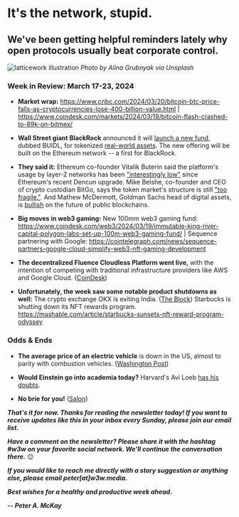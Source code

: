 # It's the network, stupid.
## We've been getting helpful reminders lately why open protocols usually beat corporate control.

![latticework illustration](https://images.unsplash.com/photo-1545987796-200677ee1011)
*Photo by Alina Grubnyak via Unsplash*

<!-- Riff ~450 words on protocol networks versus corporate networks, shouting out Dixon.

Transition to Apple and Ethereum news...

**Fortune reports** that the U.S. Securities and Exchange Commission has been [questioning companies](https://fortune.com/crypto/2024/03/20/sec-gary-gensler-ethereum-security-commodity-crypto-foundation/) building on Ethereum, with an eye toward possibly classifying the network's native ether token as a security under the Securities and Exchange Act of 1933.

Trasition out with allusion to product networks.

-->

### Week in Review: March 17-23, 2024

- **Market wrap:** https://www.cnbc.com/2024/03/20/bitcoin-btc-price-falls-as-cryptocurrencies-lose-400-billion-value.html | https://www.coindesk.com/markets/2024/03/19/bitcoin-flash-crashed-to-89k-on-bitmex/ <!-- Update Saturday -->

- **Wall Street giant BlackRock** announced it will [launch a new fund](https://decrypt.co/222694/blackrock-ethereum-fund-buidl), dubbed BUIDL, for tokenized [real-world assets](https://decrypt.co/222694/blackrock-ethereum-fund-buidl). The new offering will be built on the Ethereum network -- a first for BlackRock.

- **They said it:** Ethereum co-founder Vitalik Buterin said the platform's usage by layer-2 networks has been ["interestingly low"](https://decrypt.co/222767/ethereum-founder-vitalik-buterin-surprised-l2-usage-dencun) since Ethereum's recent Dencun upgrade. Mike Belshe, co-founder and CEO of crypto custodian BitGo, says the token market's structure is still ["too fragile."](https://www.theblock.co/post/284009/etf-custody-bitgo). And Mathew McDermott, Goldman Sachs head of digital assets, is [bullish](https://blockworks.co/news/goldman-sachs-future-public-blockchains) on the future of public blockchains.

- **Big moves in web3 gaming:** New 100mm web3 gaming fund: https://www.coindesk.com/web3/2024/03/19/immutable-king-river-capital-polygon-labs-set-up-100m-web3-gaming-fund/ | Sequence partnering with Google: https://cointelegraph.com/news/sequence-partners-google-cloud-simplify-web3-nft-gaming-development

- **The decentralized Fluence Cloudless Platform went live,** with the intention of competing with traditional infrastructure providers like AWS and Google Cloud. ([CoinDesk](https://www.coindesk.com/tech/2024/03/20/protocol-village/))

- **Unfortunately, the week saw some notable product shutdowns as well:** The crypto exchange OKX is exiting India. ([The Block](https://www.theblock.co/post/284003/crypto-exchange-okx-exiting-india))  Starbucks is shutting down its NFT rewards program. https://mashable.com/article/starbucks-sunsets-nft-reward-program-odyssey

### Odds & Ends

- **The average price of an electric vehicle** is down in the US, almost to parity with combustion vehicles. ([Washington Post](https://www.washingtonpost.com/climate-solutions/2024/03/18/electric-vehicle-price-drop/))

- **Would Einstein go into academia today?** Harvard's Avi Loeb [has his doubts](https://avi-loeb.medium.com/would-albert-einstein-end-up-in-academia-in-2024-5d7bf37a3e31).

- **No brie for you!** ([Salon](https://www.salon.com/2024/03/15/sacr-bleu-cheese-enthusiasts-are-mourning-the-possible-extinction-of-brie-cheese/))

_**That's it for now. Thanks for reading the newsletter today! If you want to receive updates like this in your inbox every Sunday, please join our email list.**_

_**Have a comment on the newsletter? Please share it with the hashtag #w3w on your favorite social network. We'll continue the conversation there.**_ 😉

_**If you would like to reach me directly with a story suggestion or anything else, please email peter[at]w3w.media.**_

_**Best wishes for a healthy and productive week ahead.**_  

_**-- Peter A. McKay**_  
